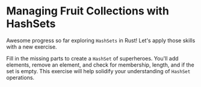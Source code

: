 # Managing Fruit Collections with HashSets

Awesome progress so far exploring `HashSets` in Rust! Let's apply those skills with a new exercise.

Fill in the missing parts to create a `HashSet` of superheroes. You'll add elements, remove an element, and check for membership, length, and if the set is empty. This exercise will help solidify your understanding of `HashSet` operations.